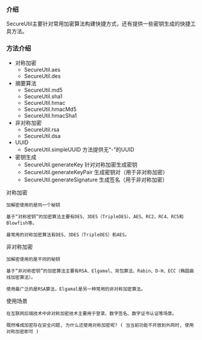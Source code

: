 ### 介绍

SecureUtil主要针对常用加密算法构建快捷方式，还有提供一些密钥生成的快捷工具方法。

### 方法介绍

- 对称加密
  - SecureUtil.aes
  - SecureUtil.des
- 摘要算法
  - SecureUtil.md5
  - SecureUtil.sha1
  - SecureUtil.hmac
  - SecureUtil.hmacMd5
  - SecureUtil.hmacSha1
- 非对称加密
  - SecureUtil.rsa
  - SecureUtil.dsa
- UUID
  - SecureUtil.simpleUUID 方法提供无“-”的UUID
- 密钥生成
  - SecureUtil.generateKey 针对对称加密生成密钥
  - SecureUtil.generateKeyPair 生成密钥对（用于非对称加密）
  - SecureUtil.generateSignature 生成签名（用于非对称加密）

对称加密

```text
加解密使用的是同一个秘钥

基于“对称密钥”的加密算法主要有DES、3DES（TripleDES）、AES、RC2、RC4、RC5和Blowfish等。

最常用的对称加密算法有DES、3DES（TripleDES）和AES。
```

非对称加密

```text
加解密使用的是不同的秘钥

基于“非对称密钥”的加密算法主要有RSA、Elgamal、背包算法、Rabin、D-H、ECC（椭圆曲线加密算法）。

使用最广泛的是RSA算法，Elgamal是另一种常用的非对称加密算法。
```

使用场景

```text
在互联网后端技术中非对称加密技术主要用于登录、数字签名、数字证书认证等场景。

既然堆成加密存在安全问题, 为什么还使用对称加密呢? ( 当当前功能不开放到外网时, 使用对称加密即可 )
```
